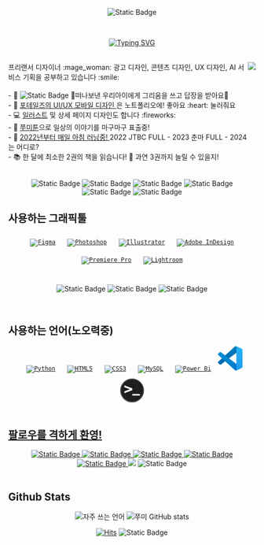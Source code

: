 
<div align="center">
   
![Static Badge](https://img.shields.io/badge/Translate%20to%20English-8A2BE2?style=for-the-badge&color=7D41E0&link=%2FREADME.md)
</div>

<br>

<div align="center">
  
  [![Typing SVG](https://readme-typing-svg.demolab.com?font=Noto+sans&weight=500&size=21&duration=3000&pause=1200&color=7D41E0&background=FFF50000&center=true&vCenter=true&random=true&width=500&lines=%23집착하기%F0%9F%8C%9F+그래픽+디자이너+CCCHUMI.k;UI+디자이너+서비스+기획+공부중!%F0%9F%87%B0%F0%9F%87%B7)](https://git.io/typing-svg)

</div>

<br>
<div><a href="https://www.instagram.com/cchumi.k/"><img src="https://github.com/0918ksw/WASSUP3/assets/152162128/d7afd908-cf40-45ec-8a1b-ebfe8ed6a147" align="right" height="200" /></a>
프리랜서 디자이너 :mage_woman: 광고 디자인, 콘텐츠 디자인, UX 디자인, AI 서비스 기획을 공부하고 있습니다 :smile: <br><br>
- 🐾 <img alt="Static Badge" src="https://img.shields.io/badge/%ED%8F%AC%ED%85%8C%EC%9D%BC%EC%A6%88-%EB%A9%94%EB%AA%A8%EB%A6%AC%EC%96%BC%EC%95%B1-blue?style=flat&logo=datadog&color=7D41E0"> 🌈떠나보낸 우리아이에게 그리움을 쓰고 답장을 받아요🌈
<br>
- 🥰 <a href="https://notefolio.net/cchumi.k/393784"> 포테일즈의 UI/UX 모바일 디자인 </a>은 노트폴리오에! 좋아요 :heart: 눌러줘요 <br>
- 💻 <a href="https://www.instagram.com/pawtales_k/">일러스트</a> 및 상세 페이지 디자인도 합니다 :fireworks: <br>
- 🎨 <a href="https://www.instagram.com/cchumi.k/">쭈미툰</a>으로 일상의 이야기를 마구마구 표출중! <br>
- 🎽 <a href="https://www.instagram.com/ssongwon_k/"> 2022년부터 매일 아침 러닝중! </a> 2022 JTBC FULL - 2023 춘마 FULL - 2024는 어디로? <br>
- 📚 한 달에 최소한 2권의 책을 읽습니다! 🤨 과연 3권까지 늘릴 수 있을지! <br><br>
   <div align="center">
      
![Static Badge](https://img.shields.io/badge/%ED%88%AC%EC%9E%90-%EC%9D%B4%EC%95%BC%EA%B8%B0%EC%A2%8B%EC%95%84-blue?style=flat&logo=bitcoin&color=a391ff)
![Static Badge](https://img.shields.io/badge/%EB%93%B1%EC%82%B0-%EB%B6%84%EA%B8%B0%EB%B3%841%ED%9A%8C-blue?style=flat&logo=burton&color=af7dff)
![Static Badge](https://img.shields.io/badge/%EA%B2%8C%EC%9E%84%EB%8F%84-%EC%B0%B8%EC%A2%8B%EC%95%84%ED%96%88%EB%8A%94%EB%8D%B0-blue?style=flat&logo=counterstrike&color=ae69ff)
![Static Badge](https://img.shields.io/badge/%EC%A2%8B%EC%95%84%ED%95%98%EB%8A%94%EC%9D%BC-%EC%9E%98%ED%95%98%EA%B2%8C%EB%90%98%EA%B8%B0-blue?style=flat&logo=githubsponsors&color=9b5afe)
![Static Badge](https://img.shields.io/badge/%EB%AC%B4%ED%95%9C%ED%95%98%EA%B2%8C-%EA%B6%81%EA%B8%88%ED%95%B4%ED%95%98%EA%B8%B0-blue?style=flat&logo=googlegemini&color=8d4ef0)
<img alt="Static Badge" src="https://img.shields.io/badge/%EC%99%9C_%EC%9D%B4%EB%A0%87%EA%B2%8C_%EC%97%B4%EC%8B%AC%ED%9E%88_%EC%82%B4%EA%B9%8C-%ED%98%B9%EC%8B%9C_%EB%AA%A8%EB%A5%B4%EC%9E%96%EC%95%84_%EC%A7%84%EC%A7%9C_%ED%8A%B9%EB%B3%84%ED%95%9C_%EC%9D%BC%EC%9D%84_%ED%95%A0%EC%A7%80%EB%8F%84!-blue?style=flat&logo=fireship&color=7D41E0">
   </div>
</div>

## 사용하는 그래픽툴
<div align="center"> 
<code><a href="https://www.figma.com/" target="_blank"><img style="margin: 10px" src="https://profilinator.rishav.dev/skills-assets/figma-icon.svg" alt="Figma" height="50" /></a></code>
<code><a href="https://www.adobe.com/in/products/photoshop.html" target="_blank"><img style="margin: 10px" src="https://profilinator.rishav.dev/skills-assets/photoshop-plain.svg" alt="Photoshop" height="50" /></a></code>
<code><a href="https://www.adobe.com/in/products/illustrator.html" target="_blank"><img style="margin: 10px" src="https://profilinator.rishav.dev/skills-assets/adobe_illustrator-icon.svg" alt="Illustrator" height="50" /></a></code>
<code><a href="https://www.adobe.com/in/products/indesign.html" target="_blank"><img style="margin: 10px" src="https://profilinator.rishav.dev/skills-assets/adobeindesign.svg" alt="Adobe InDesign" height="50" /></a></code>
<code><a href="https://www.adobe.com/in/products/premiere.html" target="_blank"><img style="margin: 10px" src="https://profilinator.rishav.dev/skills-assets/adobepremierepro.png" alt="Premiere Pro" height="50" /></a></code>
<code><a href="https://www.adobe.com/products/photoshop-lightroom.html" target="_blank"><img style="margin: 10px" src="https://profilinator.rishav.dev/skills-assets/lightroom.png" alt="Lightroom" height="50" /></a></code>
<br>
<br>
   
   ![Static Badge](https://img.shields.io/badge/%EC%96%B4%EB%8F%84%EB%B9%84%ED%81%B4%EB%9D%BC%EC%9A%B0%EB%93%9C-%EC%82%AC%EB%9E%91%ED%95%A9%EB%8B%88%EB%8B%A4-blue?style=flat&logo=adobe%20creative%20cloud&color=7D41E0)
   ![Static Badge](https://img.shields.io/badge/%EB%A7%A5OS-%EC%B5%9C%EA%B3%A0-blue?style=flat&logo=apple&color=7D41E0)
   ![Static Badge](https://img.shields.io/badge/%EC%9C%88%EB%8F%84%EC%9A%B0OS-%EB%8B%B9%EC%97%B0%ED%9E%88%EC%82%AC%EC%9A%A9-blue?style=flat&logo=windows10&logoColor=white&color=7D41E0&link=https%3A%2F%2Fqr.kakaopay.com%2FEj8KK7VPT1f401753)


</div>
<br>

## 사용하는 언어(노오력중)
<div align="center">  
<code><a href="https://www.python.org/" target="_blank"><img style="margin: 10px" src="https://profilinator.rishav.dev/skills-assets/python-original.svg" alt="Python" height="50" /></a></code>
<code><a href="https://en.wikipedia.org/wiki/HTML5" target="_blank"><img style="margin: 10px" src="https://profilinator.rishav.dev/skills-assets/html5-original-wordmark.svg" alt="HTML5" height="50" /></a></code>
<code><a href="https://www.w3schools.com/css/" target="_blank"><img style="margin: 10px" src="https://profilinator.rishav.dev/skills-assets/css3-original-wordmark.svg" alt="CSS3" height="50" /></a></code>
<code><a href="https://www.mysql.com/" target="_blank"><img style="margin: 10px" src="https://profilinator.rishav.dev/skills-assets/mysql-original-wordmark.svg" alt="MySQL" height="50" /></a></code>
<code><a href="https://powerbi.microsoft.com/en-us/" target="_blank"><img style="margin: 10px" src="https://profilinator.rishav.dev/skills-assets/powerbi.png" alt="Power Bi" height="50" /></a></code>
<code><a href="https://code.visualstudio.com/" target="_blank"><img height="50" src="https://raw.githubusercontent.com/github/explore/80688e429a7d4ef2fca1e82350fe8e3517d3494d/topics/visual-studio-code/visual-studio-code.png"></code>
<code><a href="https://support.apple.com/ko-kr/guide/terminal/pht23b129fed/2.14/mac/14.0" target="_blank"/><img height="50" src="https://raw.githubusercontent.com/github/explore/80688e429a7d4ef2fca1e82350fe8e3517d3494d/topics/terminal/terminal.png"></code>
</div>

<br>

## 팔로우를 격하게 환영!
<div align="center">
<a href="https://github.com/0918ksw" target="_blank">
<img alt="Static Badge" src="https://img.shields.io/badge/%EA%B9%83%ED%97%88%EB%B8%8C-0918ksw-blue?style=flat&logo=github&logoColor=white&color=7D41E0&link=https%3A%2F%2Fqr.kakaopay.com%2FEj8KK7VPT1f401753">
</a>
<a href="https://instagram.com/ssongwon_k" target="_blank">
<img alt="Static Badge" src="https://img.shields.io/badge/%EC%9A%B4%EB%8F%99%EC%9A%A9-%EA%B9%80%EC%86%A1%EC%9B%90-blue?style=flat&logo=instagram&color=7D41E0">
</a>
   <a href="https://www.instagram.com/pawtales_k/" target="_blank">
   <img alt="Static Badge" src="https://img.shields.io/badge/%EB%B0%98%EB%A0%A4%EC%B4%88%EC%83%81%ED%99%94-%ED%8F%AC%ED%85%8C%EC%9D%BC%EC%A6%88-blue?style=flat&logo=datadog&logoColor=violet&color=7D41E0">
   </a>
<a href="https://www.instagram.com/cchumi.k/" target="_blank">
<img alt="Static Badge" src="https://img.shields.io/badge/%EC%9D%B8%EC%8A%A4%ED%83%80%ED%88%B0-%EC%AD%88%EB%AF%B8-blue?style=flat&logo=instagram&logoColor=white&color=7D41E0">
</a>
<a href="https://linkedin.com/in/songwon-kim-a52470119" target="_blank">
<img alt="Static Badge" src="https://img.shields.io/badge/LinkedIn-SONGWON-blue?style=flat&logo=linkedin&logoColor=lightblue&color=7D41E0&link=https%3A%2F%2Fqr.kakaopay.com%2FEj8KK7VPT1f401753">
</a>
<a href="mailto:﻿"0918ksw@gmail.com">
<img src=https://img.shields.io/badge/%EC%9D%B4%EB%A9%94%EC%9D%BC-0918ksw-blue?style=flat&logo=gmail&color=7D41E0></a>
<img alt="Static Badge" src="https://img.shields.io/badge/%EC%B9%B4%EC%B9%B4%EC%98%A4%ED%86%A1-ksw1401-blue?style=flat&logo=kakaotalk&logoColor=yellow&color=7D41E0">
</div>


<br>
  
## Github Stats  

<div align="center">
  
![자주 쓰는 언어](https://github-readme-stats.vercel.app/api/top-langs/?username=0918ksw&hide_progress=true)
![쭈미 GitHub stats](https://github-readme-stats.vercel.app/api?username=0918ksw&show_icons=true&theme=midnight-purple#gh-dark-mode-only)
<br>

</div>

<div align="center">

[![Hits](https://hits.seeyoufarm.com/api/count/incr/badge.svg?url=https%3A%2F%2Fgithub.com%2F0918ksw&count_bg=%237D41E0&title_bg=%23555555&icon=micro-dot-blog.svg&icon_color=%23E7E7E7&title=hits&edge_flat=false)](https://hits.seeyoufarm.com)
![Static Badge](https://img.shields.io/badge/buyme-COFFEE-blue?style=flat&logo=kofi&logoColor=lightpink&color=7D41E0&link=https%3A%2F%2Fqr.kakaopay.com%2FEj8KK7VPT1f401753)

</div>
